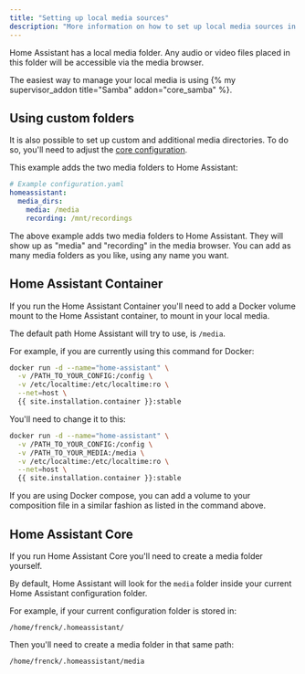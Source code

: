 ```yaml
---
title: "Setting up local media sources"
description: "More information on how to set up local media sources in Home Assistant."
---
```


Home Assistant has a local media folder. Any audio or video files placed in this folder will be accessible via the media browser.

The easiest way to manage your local media is using {% my supervisor_addon title="Samba" addon="core_samba" %}.

## Using custom folders

It is also possible to set up custom and additional media directories. To do
so, you'll need to adjust the [core configuration][basic-configuration].

This example adds the two media folders to Home Assistant:

```yaml
# Example configuration.yaml
homeassistant:
  media_dirs:
    media: /media
    recording: /mnt/recordings
```

The above example adds two media folders to Home Assistant. They will
show up as "media" and "recording" in the media browser. You can add
as many media folders as you like, using any name you want.

## Home Assistant Container

If you run the Home Assistant Container you'll need to
add a Docker volume mount to the Home Assistant container, to mount in
your local media.

The default path Home Assistant will try to use, is `/media`.

For example, if you are currently using this command for Docker:

```bash
docker run -d --name="home-assistant" \
  -v /PATH_TO_YOUR_CONFIG:/config \
  -v /etc/localtime:/etc/localtime:ro \
  --net=host \
  {{ site.installation.container }}:stable
```

You'll need to change it to this:

```bash
docker run -d --name="home-assistant" \
  -v /PATH_TO_YOUR_CONFIG:/config \
  -v /PATH_TO_YOUR_MEDIA:/media \
  -v /etc/localtime:/etc/localtime:ro \
  --net=host \
  {{ site.installation.container }}:stable
```

If you are using Docker compose, you can add a volume to your composition file
in a similar fashion as listed in the command above.

## Home Assistant Core

If you run Home Assistant Core you'll need to create a media folder yourself.

By default, Home Assistant will look for the `media` folder inside your current
Home Assistant configuration folder.

For example, if your current configuration folder is stored in:

`/home/frenck/.homeassistant/`

Then you'll need to create a media folder in that same path:

`/home/frenck/.homeassistant/media`

[basic-configuration]: /docs/configuration/basic/#media_dirs
